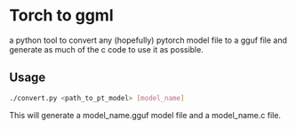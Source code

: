 # Torch to ggml

a python tool to convert any (hopefully) pytorch model file to a gguf file 
and generate as much of the c code to use it as possible.

## Usage

```sh
./convert.py <path_to_pt_model> [model_name]
```

This will generate a model_name.gguf model file and a model_name.c file.
